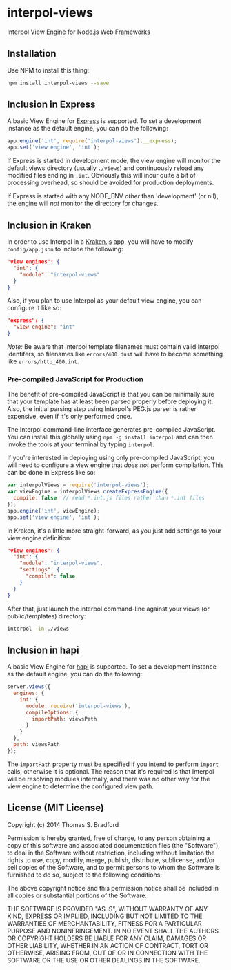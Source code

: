 # interpol-views
Interpol View Engine for Node.js Web Frameworks

## Installation
Use NPM to install this thing:

```bash
npm install interpol-views --save
```

## Inclusion in Express
A basic View Engine for [Express](http://expressjs.com/) is supported.  To set a development instance as the default engine, you can do the following:

```javascript
app.engine('int', require('interpol-views').__express);
app.set('view engine', 'int');
```

If Express is started in development mode, the view engine will monitor the default views directory (usually `./views`) and continuously reload any modified files ending in `.int`. Obviously this will incur quite a bit of processing overhead, so should be avoided for production deployments.

If Express is started with any NODE_ENV *other* than 'development' (or nil), the engine will *not* monitor the directory for changes.

## Inclusion in Kraken
In order to use Interpol in a [Kraken.js](http://krakenjs.com/) app, you will have to modify `config/app.json` to include the following:

```json
"view engines": {
  "int": {
    "module": "interpol-views"
  }
}
```

Also, if you plan to use Interpol as your default view engine, you can configure it like so:

```json
"express": {
  "view engine": "int"
}
```

*Note:* Be aware that Interpol template filenames must contain valid Interpol identifers, so filenames like `errors/400.dust` will have to become something like `errors/http_400.int`.

### Pre-compiled JavaScript for Production
The benefit of pre-compiled JavaScript is that you can be minimally sure that your template has at least been parsed properly before deploying it.  Also, the initial parsing step using Interpol's PEG.js parser is rather expensive, even if it's only performed once.

The Interpol command-line interface generates pre-compiled JavaScript.  You can install this globally using `npm -g install interpol` and can then invoke the tools at your terminal by typing `interpol`.

If you're interested in deploying using only pre-compiled JavaScript, you will need to configure a view engine that *does not* perform compilation.  This can be done in Express like so:

```javascript
var interpolViews = require('interpol-views');
var viewEngine = interpolViews.createExpressEngine({
  compile: false  // read *.int.js files rather than *.int files
});
app.engine('int', viewEngine);
app.set('view engine', 'int');
```

In Kraken, it's a little more straight-forward, as you just add settings to your view engine definition:

```json
"view engines": {
  "int": {
    "module": "interpol-views",
    "settings": {
      "compile": false
    }
  }
}
```

After that, just launch the interpol command-line against your views (or public/templates) directory:

```bash
interpol -in ./views
```

## Inclusion in hapi
A basic View Engine for [hapi](http://hapijs.com/) is supported.  To set a development instance as the default engine, you can do the following:

```javascript
server.views({
  engines: {
    int: {
      module: require('interpol-views'),
      compileOptions: {
        importPath: viewsPath
      }
    }
  },
  path: viewsPath
});
```

The `importPath` property must be specified if you intend to perform `import` calls, otherwise it is optional.  The reason that it's required is that Interpol will be resolving modules internally, and there was no other way for the view engine to determine the configured view path.

## License (MIT License)
Copyright (c) 2014 Thomas S. Bradford

Permission is hereby granted, free of charge, to any person
obtaining a copy of this software and associated documentation
files (the "Software"), to deal in the Software without
restriction, including without limitation the rights to use,
copy, modify, merge, publish, distribute, sublicense, and/or
sell copies of the Software, and to permit persons to whom the
Software is furnished to do so, subject to the following
conditions:

The above copyright notice and this permission notice shall be
included in all copies or substantial portions of the Software.

THE SOFTWARE IS PROVIDED "AS IS", WITHOUT WARRANTY OF ANY KIND,
EXPRESS OR IMPLIED, INCLUDING BUT NOT LIMITED TO THE WARRANTIES
OF MERCHANTABILITY, FITNESS FOR A PARTICULAR PURPOSE AND
NONINFRINGEMENT. IN NO EVENT SHALL THE AUTHORS OR COPYRIGHT
HOLDERS BE LIABLE FOR ANY CLAIM, DAMAGES OR OTHER LIABILITY,
WHETHER IN AN ACTION OF CONTRACT, TORT OR OTHERWISE, ARISING
FROM, OUT OF OR IN CONNECTION WITH THE SOFTWARE OR THE USE OR
OTHER DEALINGS IN THE SOFTWARE.
